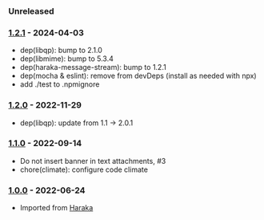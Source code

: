 ### Unreleased

### [1.2.1] - 2024-04-03

- dep(libqp): bump to 2.1.0
- dep(libmime): bump to 5.3.4
- dep(haraka-message-stream): bump to 1.2.1
- dep(mocha & eslint): remove from devDeps (install as needed with npx)
- add ./test to .npmignore

### [1.2.0] - 2022-11-29

- dep(libqp): update from 1.1 -> 2.0.1

### [1.1.0] - 2022-09-14

- Do not insert banner in text attachments, #3
- chore(climate): configure code climate

### [1.0.0] - 2022-06-24

- Imported from [Haraka](https://github.com/haraka/Haraka)

[1.0.0]: https://github.com/haraka/email-message/releases/tag/v1.0.0
[1.1.0]: https://github.com/haraka/email-message/releases/tag/v1.1.0
[1.2.0]: https://github.com/haraka/email-message/releases/tag/v1.2.0
[1.2.1]: https://github.com/haraka/email-message/releases/tag/v1.2.1
